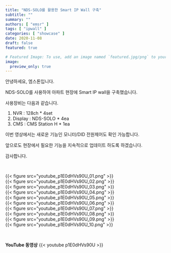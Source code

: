 ```yaml
---
title: "NDS-SOLO를 활용한 Smart IP Wall 구축"
subtitle: ""
summary: ""
authors: [ "emsr" ]
tags: [ "ipwall" ]
categories: [ "showcase" ]
date: 2020-11-08
draft: false
featured: true

# Featured Image: To use, add an image named `featured.jpg/png` to your page's folder.
image:
  preview_only: true
---
```


안녕하세요, 엠스톤입니다.

NDS-SOLO를 사용하여 아파트 현장에 Smart IP wall을 구축했습니다. 

사용장비는 다음과 같습니다.
1. NVR : 128ch * 4set
2. Display : NDS-SOLO * 4ea
3. CMS : CMS Station H * 1ea

이번 영상에서는 새로운 기능인 모니터/DID 전원제어도 확인 가능합니다. 

앞으로도 현장에서 필요한 기능을 지속적으로 업데이트 하도록 하겠습니다.

감사합니다.

&nbsp;

<div class="container"><div class="row no-gutters">
<div class="col-sm-6">{{< figure src="youtube_p1E0dHVs90U_01.png" >}}</div>
<div class="col-sm-6">{{< figure src="youtube_p1E0dHVs90U_02.png" >}}</div>
<div class="col-sm-6">{{< figure src="youtube_p1E0dHVs90U_03.png" >}}</div>
<div class="col-sm-6">{{< figure src="youtube_p1E0dHVs90U_04.png" >}}</div>
<div class="col-sm-6">{{< figure src="youtube_p1E0dHVs90U_05.png" >}}</div>
<div class="col-sm-6">{{< figure src="youtube_p1E0dHVs90U_06.png" >}}</div>
<div class="col-sm-6">{{< figure src="youtube_p1E0dHVs90U_07.png" >}}</div>
<div class="col-sm-6">{{< figure src="youtube_p1E0dHVs90U_08.png" >}}</div>
<div class="col-sm-6">{{< figure src="youtube_p1E0dHVs90U_09.png" >}}</div>
<div class="col-sm-6">{{< figure src="youtube_p1E0dHVs90U_10.png" >}}</div>
</div></div>

&nbsp;

**YouTube 동영상**
{{< youtube p1E0dHVs90U >}}